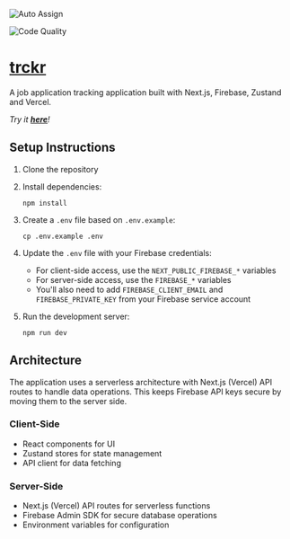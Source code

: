![Auto Assign](https://github.com/HireTrckr/hire-trckr-ui/actions/workflows/auto-assign.yml/badge.svg)

![Code Quality](https://github.com/HireTrckr/hire-trckr-ui/actions/workflows/prettify.yml/badge.svg)

# [trckr](hire-trckr.vercel.app)

A job application tracking application built with Next.js, Firebase, Zustand and Vercel.

*Try it [**here**](hire-trckr.vercel.app)!*

## Setup Instructions

1. Clone the repository
2. Install dependencies:
   ```
   npm install
   ```
3. Create a `.env` file based on `.env.example`:
   ```
   cp .env.example .env
   ```
4. Update the `.env` file with your Firebase credentials:

   - For client-side access, use the `NEXT_PUBLIC_FIREBASE_*` variables
   - For server-side access, use the `FIREBASE_*` variables
   - You'll also need to add `FIREBASE_CLIENT_EMAIL` and `FIREBASE_PRIVATE_KEY` from your Firebase service account

5. Run the development server:
   ```
   npm run dev
   ```

## Architecture

The application uses a serverless architecture with Next.js (Vercel) API routes to handle data operations. This keeps Firebase API keys secure by moving them to the server side.

### Client-Side

- React components for UI
- Zustand stores for state management
- API client for data fetching

### Server-Side

- Next.js (Vercel) API routes for serverless functions
- Firebase Admin SDK for secure database operations
- Environment variables for configuration
